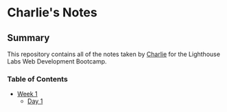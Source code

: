 # Charlie's Notes

## Summary

This repository contains all of the notes taken by [Charlie](https://github.com/the1andonlycj) for the Lighthouse Labs Web Development Bootcamp.

### Table of Contents
* [Week 1](/Week_1)
    * [Day 1](Week_1/Day_1)
    
